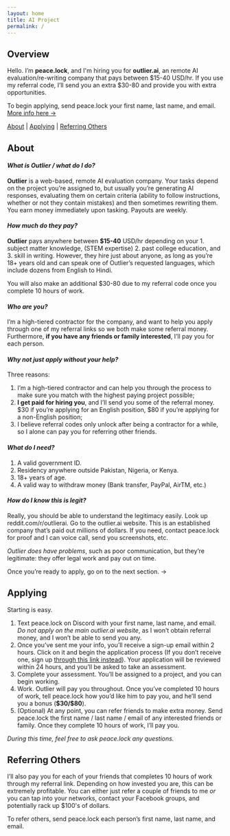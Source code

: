 ```yaml
---
layout: home
title: AI Project
permalink: /
---
```


## Overview

Hello. I’m **peace.lock**, and I'm hiring you for **outlier.ai**, an remote AI evaluation/re-writing company that pays between &#36;15-40 USD/hr. If you use my referral code, I’ll send you an extra &#36;30-80 and provide you with extra opportunities.

To begin applying, send peace.lock your first name, last name, and email. [More info here →](#applying)

[About](#about) | [Applying](#applying) | [Referring Others](#referring-others)

## About

#### ***What is Outlier / what do I do?***
**Outlier** is a web-based, remote AI evaluation company. Your tasks depend on the project you’re assigned to, but usually you’re generating AI responses, evaluating them on certain criteria (ability to follow instructions, whether or not they contain mistakes) and then sometimes rewriting them. You earn money immediately upon tasking. Payouts are weekly.

#### ***How much do they pay?***
**Outlier** pays anywhere between **&#36;15-40** USD/hr depending on your 1. subject matter knowledge, (STEM expertise) 2. past college education, and 3. skill in writing. However, they hire just about anyone, as long as you’re 18+ years old and can speak one of Outlier’s requested languages, which include dozens from English to Hindi.  

You will also make an additional &#36;30-80 due to my referral code once you complete 10 hours of work. 

#### ***Who are you?***
I’m a high-tiered contractor for the company, and want to help you apply through one of my referral links so we both make some referral money. Furthermore, **if you have any friends or family interested**, I’ll pay you for each person.

#### ***Why not just apply without your help?*** 
Three reasons:
1. I’m a high-tiered contractor and can help you through the process to make sure you match with the highest paying project possible;
2. **I get paid for hiring you**, and I’ll send you some of the referral money. &#36;30 if you’re applying for an English position, &#36;80 if you’re applying for a non-English position;
3. I believe referral codes only unlock after being a contractor for a while, so I alone can pay you for referring other friends. 

#### ***What do I need?***
1. A valid government ID.
2. Residency anywhere outside Pakistan, Nigeria, or Kenya.
3. 18+ years of age.
4. A valid way to withdraw money (Bank transfer, PayPal, AirTM, etc.)

#### ***How do I know this is legit?***
Really, you should be able to understand the legitimacy easily. Look up reddit.com/r/outlierai. Go to the outlier.ai website. This is an established company that’s paid out millions of dollars. If you need, contact peace.lock for proof and I can voice call, send you screenshots, etc.

*Outlier does have problems*, such as poor communication, but they’re legitimate: they offer legal work and pay out on time.

Once you’re ready to apply, go on to the next section. →

## Applying

Starting is easy. 
1. Text peace.lock on Discord with your first name, last name, and email. *Do not apply on the main outlier.ai website*, as I won’t obtain referral money, and I won’t be able to send you any.
2. Once you’ve sent me your info, you’ll receive a sign-up email within 2 hours. Click on it and begin the application process (If you don’t receive one, sign up [through this link instead](https://app.outlier.ai/expert/opportunities?utm_source=referral&referring_user=d3bf6092b1a733669e655ccf33e5ffd911818e6b86b4cc2b7e88b158e5294ff2741052fd3655d428ce07ec973568d167)). Your application will be reviewed within 24 hours, and you’ll be asked to take an assessment.
3. Complete your assessment. You’ll be assigned to a project, and you can begin working.
4. Work. Outlier will pay you throughout. Once you’ve completed 10 hours of work, tell peace.lock how you’d like him to pay you, and he’ll send you a bonus (**&#36;30/&#36;80**).
5. (Optional) At any point, you can refer friends to make extra money. Send peace.lock the first name / last name / email of any interested friends or family. Once they complete 10 hours of work, I’ll pay you.

*During this time, feel free to ask peace.lock any questions.*

## Referring Others

I’ll also pay you for each of your friends that completes 10 hours of work through my referral link. Depending on how invested you are, this can be extremely profitable. You can either just refer a couple of friends to me *or* you can tap into your networks, contact your Facebook groups, and potentially rack up &#36;100's of dollars.

To refer others, send peace.lock each person’s first name, last name, and email.

